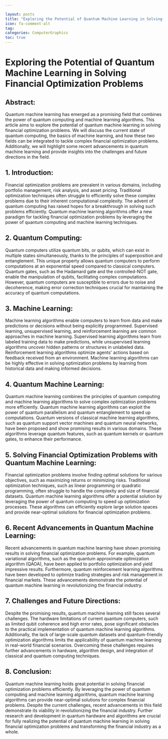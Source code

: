 ```yaml
---

layout: posts
title: "Exploring the Potential of Quantum Machine Learning in Solving Financial Optimization Problems"
icon: fa-comment-alt
tag:      
categories: ComputerGraphics
toc: true
---
```




# Exploring the Potential of Quantum Machine Learning in Solving Financial Optimization Problems

## Abstract:
Quantum machine learning has emerged as a promising field that combines the power of quantum computing and machine learning algorithms. This article aims to explore the potential of quantum machine learning in solving financial optimization problems. We will discuss the current state of quantum computing, the basics of machine learning, and how these two fields can be integrated to tackle complex financial optimization problems. Additionally, we will highlight some recent advancements in quantum machine learning and provide insights into the challenges and future directions in the field.

## 1. Introduction:
Financial optimization problems are prevalent in various domains, including portfolio management, risk analysis, and asset pricing. Traditional optimization techniques often struggle to efficiently solve these complex problems due to their inherent computational complexity. The advent of quantum computing has raised hopes for a breakthrough in solving such problems efficiently. Quantum machine learning algorithms offer a new paradigm for tackling financial optimization problems by leveraging the power of quantum computing and machine learning techniques.

## 2. Quantum Computing:
Quantum computers utilize quantum bits, or qubits, which can exist in multiple states simultaneously, thanks to the principles of superposition and entanglement. This unique property allows quantum computers to perform computations at an exponential speed compared to classical computers. Quantum gates, such as the Hadamard gate and the controlled-NOT gate, enable the manipulation of qubits, facilitating complex computations. However, quantum computers are susceptible to errors due to noise and decoherence, making error correction techniques crucial for maintaining the accuracy of quantum computations.

## 3. Machine Learning:
Machine learning algorithms enable computers to learn from data and make predictions or decisions without being explicitly programmed. Supervised learning, unsupervised learning, and reinforcement learning are common approaches in machine learning. Supervised learning algorithms learn from labeled training data to make predictions, while unsupervised learning algorithms uncover hidden patterns or structures in unlabeled data. Reinforcement learning algorithms optimize agents' actions based on feedback received from an environment. Machine learning algorithms can be highly effective in solving optimization problems by learning from historical data and making informed decisions.

## 4. Quantum Machine Learning:
Quantum machine learning combines the principles of quantum computing and machine learning algorithms to solve complex optimization problems more efficiently. Quantum machine learning algorithms can exploit the power of quantum parallelism and quantum entanglement to speed up computations. Quantum versions of classical machine learning algorithms, such as quantum support vector machines and quantum neural networks, have been proposed and show promising results in various domains. These algorithms leverage quantum features, such as quantum kernels or quantum gates, to enhance their performance.

## 5. Solving Financial Optimization Problems with Quantum Machine Learning:
Financial optimization problems involve finding optimal solutions for various objectives, such as maximizing returns or minimizing risks. Traditional optimization techniques, such as linear programming or quadratic programming, often struggle to handle the complexity and size of financial datasets. Quantum machine learning algorithms offer a potential solution by leveraging the power of quantum computing to speed up optimization processes. These algorithms can efficiently explore large solution spaces and provide near-optimal solutions for financial optimization problems.

## 6. Recent Advancements in Quantum Machine Learning:
Recent advancements in quantum machine learning have shown promising results in solving financial optimization problems. For example, quantum variational algorithms, such as the quantum approximate optimization algorithm (QAOA), have been applied to portfolio optimization and yield impressive results. Furthermore, quantum reinforcement learning algorithms have been developed to optimize trading strategies and risk management in financial markets. These advancements demonstrate the potential of quantum machine learning in revolutionizing the financial industry.

## 7. Challenges and Future Directions:
Despite the promising results, quantum machine learning still faces several challenges. The hardware limitations of current quantum computers, such as limited qubit coherence and high error rates, pose significant obstacles to the practical implementation of quantum machine learning algorithms. Additionally, the lack of large-scale quantum datasets and quantum-friendly optimization algorithms limits the applicability of quantum machine learning in real-world financial scenarios. Overcoming these challenges requires further advancements in hardware, algorithm design, and integration of classical and quantum computing techniques.

## 8. Conclusion:
Quantum machine learning holds great potential in solving financial optimization problems efficiently. By leveraging the power of quantum computing and machine learning algorithms, quantum machine learning algorithms can provide near-optimal solutions for complex financial problems. Despite the current challenges, recent advancements in this field demonstrate its viability in revolutionizing the financial industry. Further research and development in quantum hardware and algorithms are crucial for fully realizing the potential of quantum machine learning in solving financial optimization problems and transforming the financial industry as a whole.